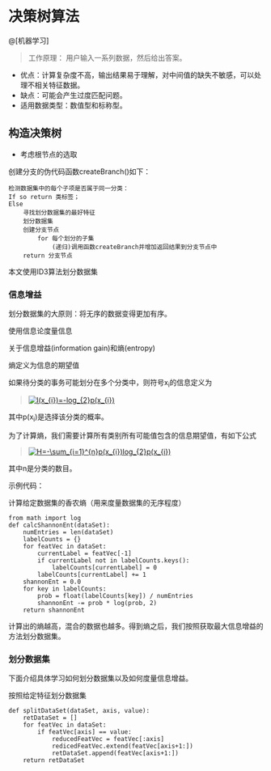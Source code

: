 # 决策树算法

@[机器学习]

> 工作原理：
用户输入一系列数据，然后给出答案。

- 优点：计算复杂度不高，输出结果易于理解，对中间值的缺失不敏感，可以处理不相关特征数据。
- 缺点：可能会产生过度匹配问题。
- 适用数据类型：数值型和标称型。


## 构造决策树
- 考虑根节点的选取


创建分支的伪代码函数createBranch()如下：
```
检测数据集中的每个子项是否属于同一分类：
If so return 类标签；
Else
    寻找划分数据集的最好特征
    划分数据集
    创建分支节点
        for 每个划分的子集
            (递归)调用函数createBranch并增加返回结果到分支节点中
    return 分支节点
```

本文使用ID3算法划分数据集

### 信息增益

划分数据集的大原则：将无序的数据变得更加有序。

使用信息论度量信息

关于信息增益(information gain)和熵(entropy)

熵定义为信息的期望值

如果待分类的事务可能划分在多个分类中，则符号x<sub>i</sub>的信息定义为

> <a href="https://www.codecogs.com/eqnedit.php?latex=l(x_{i})=-log_{2}p(x_{i})" target="_blank"><img src="https://latex.codecogs.com/gif.latex?l(x_{i})=-log_{2}p(x_{i})" title="l(x_{i})=-log_{2}p(x_{i})" /></a>

其中p(x<sub>i</sub>)是选择该分类的概率。

为了计算熵，我们需要计算所有类别所有可能值包含的信息期望值，有如下公式

> <a href="https://www.codecogs.com/eqnedit.php?latex=H=-\sum_{i=1}^{n}p(x_{i})log_{2}p(x_{i})" target="_blank"><img src="https://latex.codecogs.com/gif.latex?H=-\sum_{i=1}^{n}p(x_{i})log_{2}p(x_{i})" title="H=-\sum_{i=1}^{n}p(x_{i})log_{2}p(x_{i})" /></a>

其中n是分类的数目。

示例代码：

计算给定数据集的香农熵（用来度量数据集的无序程度）
```
from math import log
def calcShannonEnt(dataSet):
    numEntries = len(dataSet)
    labelCounts = {}
    for featVec in dataSet:
        currentLabel = featVec[-1]
        if currentLabel not in labelCounts.keys():
            labelCounts[currentLabel] = 0
        labelCounts[currentLabel] += 1
    shannonEnt = 0.0
    for key in labelCounts:
        prob = float(labelCounts[key]) / numEntries
        shannonEnt -= prob * log(prob, 2)
    return shannonEnt
```

计算出的熵越高，混合的数据也越多。得到熵之后，我们按照获取最大信息增益的方法划分数据集。

### 划分数据集

下面介绍具体学习如何划分数据集以及如何度量信息增益。

按照给定特征划分数据集

```
def splitDataSet(dataSet, axis, value):
    retDataSet = []
    for featVec in dataSet:
        if featVec[axis] == value:
            reducedFeatVec = featVec[:axis]
            redicedFeatVec.extend(featVec[axis+1:])
            retDataSet.append(featVec[axis+1:])
    return retDataSet
```



